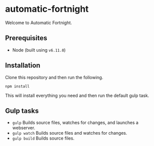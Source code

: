 # automatic-fortnight

Welcome to Automatic Fortnight.

## Prerequisites
* Node (built using `v6.11.0`)

## Installation

Clone this repository and then run the following.

```
npm install

```

This will install everything you need and then run the default gulp task.

## Gulp tasks

* `gulp` Builds source files, watches for changes, and launches a webserver.
* `gulp watch` Builds source files and watches for changes.
* `gulp build` Builds source files.

